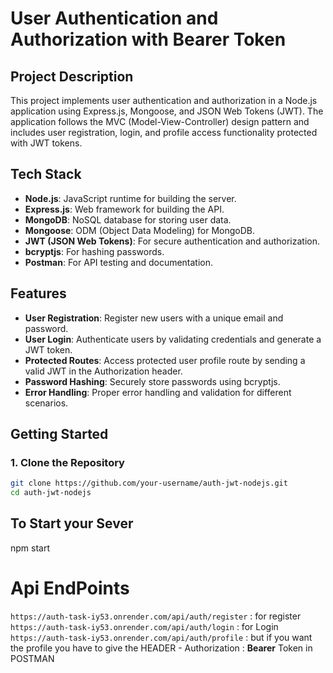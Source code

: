 # User Authentication and Authorization with Bearer Token

## Project Description

This project implements user authentication and authorization in a Node.js application using Express.js, Mongoose, and JSON Web Tokens (JWT). The application follows the MVC (Model-View-Controller) design pattern and includes user registration, login, and profile access functionality protected with JWT tokens.

## Tech Stack

- **Node.js**: JavaScript runtime for building the server.
- **Express.js**: Web framework for building the API.
- **MongoDB**: NoSQL database for storing user data.
- **Mongoose**: ODM (Object Data Modeling) for MongoDB.
- **JWT (JSON Web Tokens)**: For secure authentication and authorization.
- **bcryptjs**: For hashing passwords.
- **Postman**: For API testing and documentation.

## Features

- **User Registration**: Register new users with a unique email and password.
- **User Login**: Authenticate users by validating credentials and generate a JWT token.
- **Protected Routes**: Access protected user profile route by sending a valid JWT in the Authorization header.
- **Password Hashing**: Securely store passwords using bcryptjs.
- **Error Handling**: Proper error handling and validation for different scenarios.

## Getting Started

### 1. Clone the Repository

```bash
git clone https://github.com/your-username/auth-jwt-nodejs.git
cd auth-jwt-nodejs

```
## To Start your Sever
npm start

# Api EndPoints
`https://auth-task-iy53.onrender.com/api/auth/register` : for register 
`https://auth-task-iy53.onrender.com/api/auth/login` : for Login 
`https://auth-task-iy53.onrender.com/api/auth/profile` : but if you want the profile you have to give the  HEADER - Authorization :  **Bearer** Token in POSTMAN 








